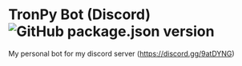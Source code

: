 # TronPy Bot (Discord)  ![GitHub package.json version](https://img.shields.io/github/package-json/v/Webtron18/tronpy-bot?style=plastic)
My personal bot for my discord server (https://discord.gg/9atDYNG)

